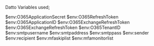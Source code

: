 Datto Variables used;

$env:O365ApplicationSecret
$env:O365RefreshToken
$env:O365ApplicationID
$env:O365ExchangeRefreshToken
$env:O365ExchangeRefreshToken
$env:O365TenantID
$env:smtpusername
$env:smtpaddress
$env:smtppass
$env:sender
$env:recipient
$env:mfaskiplist
$env:mfamonitorlist
